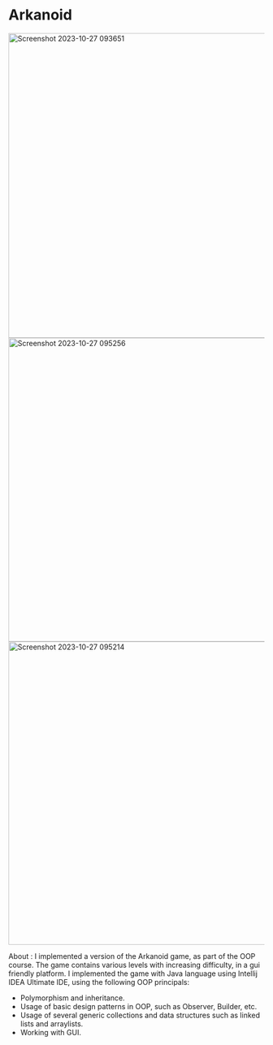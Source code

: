 # Arkanoid
<img width="600" alt="Screenshot 2023-10-27 093651" src="https://github.com/EliyaRabia/Arkanoid/assets/87569799/4ca7ddb4-1b75-4b4b-9634-20359c95e197">
<img width="598" alt="Screenshot 2023-10-27 095256" src="https://github.com/EliyaRabia/Arkanoid/assets/87569799/f7d4b7e7-152d-4d4f-a2f0-a2d0b970774a">
<img width="597" alt="Screenshot 2023-10-27 095214" src="https://github.com/EliyaRabia/Arkanoid/assets/87569799/9258d354-2318-4ac0-8878-8b2a5ccb0833">


About :
I implemented a version of the Arkanoid game, as part of the OOP course.
The game contains various levels with increasing difficulty, in a gui friendly platform.
I implemented the game with Java language using Intellij IDEA Ultimate IDE, using the following OOP principals:

- Polymorphism and inheritance.
- Usage of basic design patterns in OOP, such as Observer, Builder, etc.
- Usage of several generic collections and data structures such as linked lists and arraylists.
- Working with GUI.
